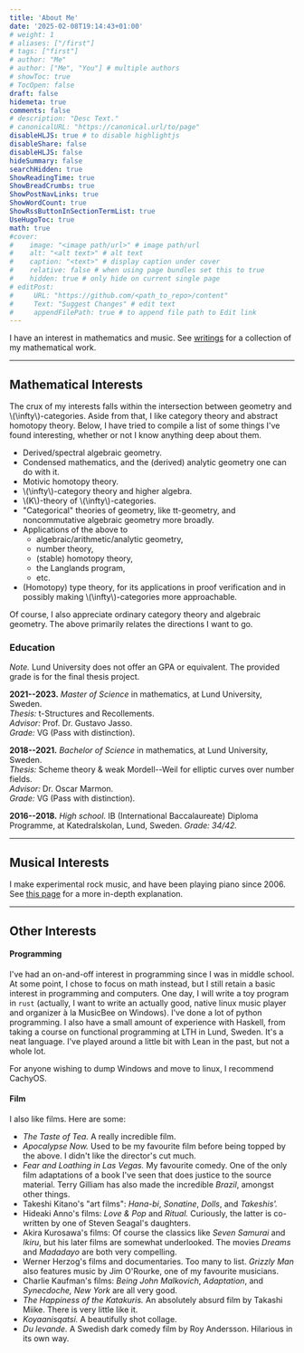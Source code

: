 ```yaml
---
title: 'About Me'
date: '2025-02-08T19:14:43+01:00'
# weight: 1
# aliases: ["/first"]
# tags: ["first"]
# author: "Me"
# author: ["Me", "You"] # multiple authors
# showToc: true
# TocOpen: false
draft: false
hidemeta: true
comments: false
# description: "Desc Text."
# canonicalURL: "https://canonical.url/to/page"
disableHLJS: true # to disable highlightjs
disableShare: false
disableHLJS: false
hideSummary: false
searchHidden: true
ShowReadingTime: true
ShowBreadCrumbs: true
ShowPostNavLinks: true
ShowWordCount: true
ShowRssButtonInSectionTermList: true
UseHugoToc: true
math: true
#cover:
#    image: "<image path/url>" # image path/url
#    alt: "<alt text>" # alt text
#    caption: "<text>" # display caption under cover
#    relative: false # when using page bundles set this to true
#    hidden: true # only hide on current single page
# editPost:
#     URL: "https://github.com/<path_to_repo>/content"
#     Text: "Suggest Changes" # edit text
#     appendFilePath: true # to append file path to Edit link
---
```



I have an interest in mathematics and music. See [writings](/writings) for a collection of my mathematical work.

---

## Mathematical Interests

The crux of my interests falls within the intersection between geometry and \\(\infty\\)-categories. Aside from that, I like category theory and abstract homotopy theory.
Below, I have tried to compile a list of some things I've found interesting, whether or not I know anything deep about them.

- Derived/spectral algebraic geometry.
- Condensed mathematics, and the (derived) analytic geometry one can do with it.
- Motivic homotopy theory.
- \\(\infty\\)-category theory and higher algebra.
- \\(K\\)-theory of \\(\infty\\)-categories.
- "Categorical" theories of geometry, like tt-geometry, and noncommutative algebraic geometry more broadly.
- Applications of the above to
  - algebraic/arithmetic/analytic geometry,
  - number theory,
  - (stable) homotopy theory,
  - the Langlands program,
  - etc.
- (Homotopy) type theory, for its applications in proof verification and in possibly making \\(\infty\\)-categories more approachable.

Of course, I also appreciate ordinary category theory and algebraic geometry. The above primarily relates the directions I want to go.



### Education

*Note.* Lund University does not offer an GPA or equivalent. The provided grade is for the final thesis project.

**2021--2023.** _Master of Science_ in mathematics, at Lund University, Sweden.\
*Thesis:* t-Structures and Recollements.\
*Advisor:* Prof. Dr. Gustavo Jasso.\
*Grade:* VG (Pass with distinction).

**2018--2021.** _Bachelor of Science_ in mathematics, at Lund University, Sweden.\
*Thesis:* Scheme theory & weak Mordell--Weil for elliptic curves over number fields.\
*Advisor:* Dr. Oscar Marmon.\
*Grade:* VG (Pass with distinction).

**2016--2018.** _High school._ IB (International Baccalaureate) Diploma Programme, at Katedralskolan, Lund, Sweden. _Grade: 34/42._

---

## Musical Interests

I make experimental rock music, and have been playing piano since 2006. See [this page](/music) for a more in-depth explanation.

---

## Other Interests

#### Programming
I've had an on-and-off interest in programming since I was in middle school. At some point, I chose to focus on math instead, but I still retain a basic
interest in programming and computers. One day, I will write a toy program in `rust` (actually, I want to write an actually good, native linux music player and organizer à la MusicBee on Windows).
I've done a lot of python programming. I also have a small amount of experience with Haskell, from taking a course on functional programming at LTH in Lund, Sweden. It's
a neat language. I've played around a little bit with Lean in the past, but not a whole lot.

For anyone wishing to dump Windows and move to linux, I recommend CachyOS.

#### Film
I also like films. Here are some:
- *The Taste of Tea.* A really incredible film.
- *Apocalypse Now.* Used to be my favourite film before being topped by the above. I didn't like the director's cut much.
- *Fear and Loathing in Las Vegas.* My favourite comedy. One of the only film adaptations of a book I've seen that does justice to the source material. Terry Gilliam has also made the incredible *Brazil*, amongst other things.
- Takeshi Kitano's "art films": *Hana-bi*, *Sonatine*, *Dolls*, and *Takeshis'.*
- Hideaki Anno's films: *Love & Pop* and *Ritual.* Curiously, the latter is co-written by one of Steven Seagal's daughters.
- Akira Kurosawa's films: Of course the classics like *Seven Samurai* and *Ikiru*, but his later films are somewhat underlooked. The movies *Dreams* and *Madadayo* are both very compelling.
- Werner Herzog's films and documentaries. Too many to list. *Grizzly Man* also features music by Jim O'Rourke, one of my favourite musicians.
- Charlie Kaufman's films: *Being John Malkovich*, *Adaptation*, and *Synecdoche, New York* are all very good.
- *The Happiness of the Katakuris.* An absolutely absurd film by Takashi Miike. There is very little like it.
- *Koyaanisqatsi.* A beautifully shot collage.
- *Du levande.* A Swedish dark comedy film by Roy Andersson. Hilarious in its own way.